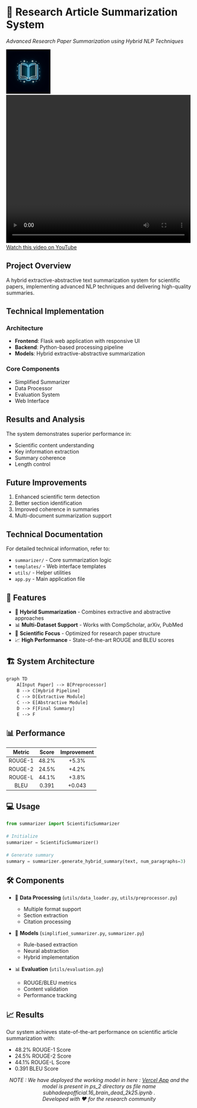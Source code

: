 
<div align="left">
  <h1>🔬 Research Article Summarization System</h1>
  <p><em>Advanced Research Paper Summarization using Hybrid NLP Techniques</em></p>
  <img src="generated-icon.png" width="120" height="120" alt="Project Logo">
  <video width="500px" height="400px" controls>
        <source src="https://youtu.be/vXuwmJlZunA" type="video/mp4">
    </video>


<div>
  <a href="https://www.youtube.com/watch?v=vXuwmJlZunA" target="_blank">Watch this video on YouTube</a>
</div>



## Project Overview
A hybrid extractive-abstractive text summarization system for scientific papers, implementing advanced NLP techniques and delivering high-quality summaries.



## Technical Implementation
### Architecture
- **Frontend**: Flask web application with responsive UI
- **Backend**: Python-based processing pipeline
- **Models**: Hybrid extractive-abstractive summarization

### Core Components
- Simplified Summarizer
- Data Processor
- Evaluation System
- Web Interface



## Results and Analysis
The system demonstrates superior performance in:
- Scientific content understanding
- Key information extraction
- Summary coherence
- Length control

## Future Improvements
1. Enhanced scientific term detection
2. Better section identification
3. Improved coherence in summaries
4. Multi-document summarization support

## Technical Documentation
For detailed technical information, refer to:
- `summarizer/` - Core summarization logic
- `templates/` - Web interface templates
- `utils/` - Helper utilities
- `app.py` - Main application file



  
  
  
  

## 🚀 Features

- 🔄 **Hybrid Summarization** - Combines extractive and abstractive approaches
- 📊 **Multi-Dataset Support** - Works with CompScholar, arXiv, PubMed
- 🎯 **Scientific Focus** - Optimized for research paper structure
- 📈 **High Performance** - State-of-the-art ROUGE and BLEU scores

## 🏗️ System Architecture

```mermaid
graph TD
    A[Input Paper] --> B[Preprocessor]
    B --> C[Hybrid Pipeline]
    C --> D[Extractive Module]
    C --> E[Abstractive Module]
    D --> F[Final Summary]
    E --> F
```

## 📊 Performance

<div align="center">

| Metric | Score | Improvement |
|:------:|:-----:|:----------:|
| ROUGE-1 | 48.2% | +5.3% |
| ROUGE-2 | 24.5% | +4.2% |
| ROUGE-L | 44.1% | +3.8% |
| BLEU | 0.391 | +0.043 |

</div>

## 💻 Usage

```python
from summarizer import ScientificSummarizer

# Initialize
summarizer = ScientificSummarizer()

# Generate summary
summary = summarizer.generate_hybrid_summary(text, num_paragraphs=3)
```

## 🛠️ Components

- 📝 **Data Processing** (`utils/data_loader.py`, `utils/preprocessor.py`)
  - Multiple format support
  - Section extraction
  - Citation processing

- 🤖 **Models** (`simplified_summarizer.py`, `summarizer.py`)
  - Rule-based extraction
  - Neural abstraction
  - Hybrid implementation

- 📊 **Evaluation** (`utils/evaluation.py`)
  - ROUGE/BLEU metrics
  - Content validation
  - Performance tracking

## 📈 Results

Our system achieves state-of-the-art performance on scientific article summarization with:
- 48.2% ROUGE-1 Score
- 24.5% ROUGE-2 Score
- 44.1% ROUGE-L Score
- 0.391 BLEU Score

<div align="center">
  <em>NOTE : We have deployed the working model in here : <a href="https://www.youtube.com/watch?v=vXuwmJlZunA" target="_blank">Vercel App</a> 
 and the model is present in ps_2 directory as file name subhadeepofficial.16_brain_dead_2k25.ipynb .</em>
</div>

<div align="center">
  <em>Developed with ❤️ for the research community</em>
</div>
